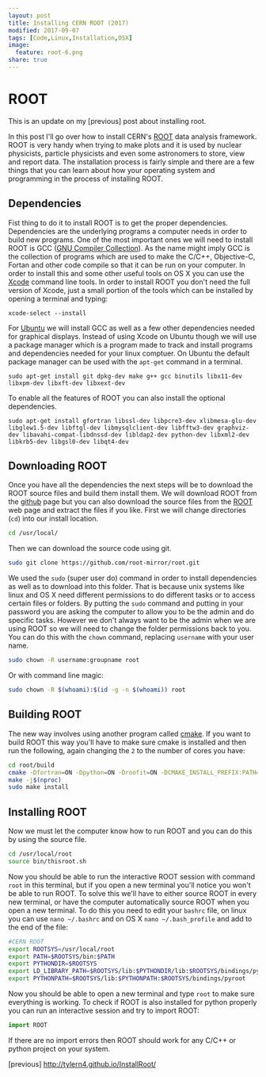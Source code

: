 ```yaml
---
layout: post
title: Installing CERN ROOT (2017)
modified: 2017-09-07
tags: [Code,Linux,Installation,OSX]
image:
  feature: root-6.png
share: true
---
```


# ROOT

This is an update on my [previous] post about installing root.

In this post I'll go over how to install CERN's [ROOT] data analysis framework.
ROOT is very handy when trying to make plots and it is used by nuclear physicists, particle physicists
and even some astronomers to store, view and report data.  The installation process is fairly simple
and there are a few things that you can learn about how your operating system and programming
in the process of installing ROOT.

## Dependencies

Fist thing to do it to install ROOT is to get the proper dependencies.  Dependencies are the underlying
programs a computer needs in order to build new programs. One of the most important ones we will need
to install ROOT is GCC ([GNU Compiler Collection]). As the name might imply GCC is the collection of
programs which are used to make the C/C++, Objective-C, Fortan and other code compile so that it can
be run on your computer.  In order to install this and some other useful tools on OS X you can use the
[Xcode] command line tools. In order to install ROOT you don't need the full version of Xcode, just a
small portion of the tools which can be installed by opening a terminal and typing:

    xcode-select --install

For [Ubuntu] we will install GCC as well as a few other dependencies needed for graphical displays.
Instead of using Xcode on Ubuntu though we will use a package manager which is a program made
to track and install programs and dependencies needed for your linux comptuer.  On Ubuntu the
default package manager can be used with the `apt-get` command in a terminal.

    sudo apt-get install git dpkg-dev make g++ gcc binutils libx11-dev libxpm-dev libxft-dev libxext-dev

To enable all the features of ROOT you can also install the optional dependencies.

    sudo apt-get install gfortran libssl-dev libpcre3-dev xlibmesa-glu-dev libglew1.5-dev libftgl-dev libmysqlclient-dev libfftw3-dev graphviz-dev libavahi-compat-libdnssd-dev libldap2-dev python-dev libxml2-dev libkrb5-dev libgsl0-dev libqt4-dev

## Downloading ROOT

Once you have all the dependencies the next steps will be to download the ROOT source files and build
them install them.  We will download ROOT from the [github] page but you can also download the source files
from the [ROOT] web page and extract the files if you like. First we will change directories (`cd`) into our install location.

```bash
cd /usr/local/
```

Then we can download the source code using git.

```bash
sudo git clone https://github.com/root-mirror/root.git
```

We used the `sudo` (super user do) command in order to install dependencies as well as to download into this folder.
That is because unix systems like linux and OS X need different permissions to do different tasks or to
access certain files or folders.  By putting the `sudo` command and putting in your password you are asking the computer to allow you to be
the admin and do specific tasks. However we don't always want to be the admin when we are using ROOT so we will need to
change the folder permissions back to you.  You can do this with the `chown` command, replacing `username` with your user name.

```bash
sudo chown -R username:groupname root
```

Or with command line magic:

```bash
sudo chown -R $(whoami):$(id -g -n $(whoami)) root
```

## Building ROOT

The new way involves using another program called [cmake].  If you want to build ROOT this way you'll have to make sure cmake
is installed and then run the following, again changing the `2` to the number of cores you have:

```bash
cd root/build
cmake -Dfortran=ON -Dpython=ON -Droofit=ON -DCMAKE_INSTALL_PREFIX:PATH=/usr/local/root ..
make -j$(nproc)
sudo make install
```

## Installing ROOT

Now we must let the computer know how to run ROOT and you can do this by using the source file.

```bash
cd /usr/local/root
source bin/thisroot.sh
```

Now you should be able to run the interactive ROOT session with command `root` in this terminal, but if you
open a new terminal you'll notice you won't be able to run ROOT. To solve this we'll have to either source ROOT
in every new terminal, or have the computer automatically source ROOT when you open a new terminal. To do this
you need to edit your `bashrc` file, on linux you can use `nano ~/.bashrc` and on OS X  `nano ~/.bash_profile`
and add to the end of the file:

```bash
#CERN ROOT
export ROOTSYS=/usr/local/root
export PATH=$ROOTSYS/bin:$PATH
export PYTHONDIR=$ROOTSYS
export LD_LIBRARY_PATH=$ROOTSYS/lib:$PYTHONDIR/lib:$ROOTSYS/bindings/pyroot:$LD_LIBRARY_PATH
export PYTHONPATH=$ROOTSYS/lib:$PYTHONPATH:$ROOTSYS/bindings/pyroot
```

Now you should be able to open a new terminal and type `root` to make sure everything is working. To check if ROOT is also installed
for python properly you can run an interactive session and try to import ROOT:

```python
import ROOT
```

If there are no import errors then ROOT should work for any C/C++ or python project on your system.


[GNU Compiler Collection]: https://gcc.gnu.org
[Xcode]: https://developer.apple.com/xcode/
[Ubuntu]: http://www.ubuntu.com
[github]: https://github.com/root-mirror/root
[ROOT]: https://root.cern.ch
[cmake]: https://cmake.org
[previous] http://tylern4.github.io/InstallRoot/

<script>
  (function(i,s,o,g,r,a,m){i['GoogleAnalyticsObject']=r;i[r]=i[r]||function(){
  (i[r].q=i[r].q||[]).push(arguments)},i[r].l=1*new Date();a=s.createElement(o),
  m=s.getElementsByTagName(o)[0];a.async=1;a.src=g;m.parentNode.insertBefore(a,m)
  })(window,document,'script','//www.google-analytics.com/analytics.js','ga');

  ga('create', 'UA-72714958-1', 'auto');
  ga('send', 'pageview');

</script>
